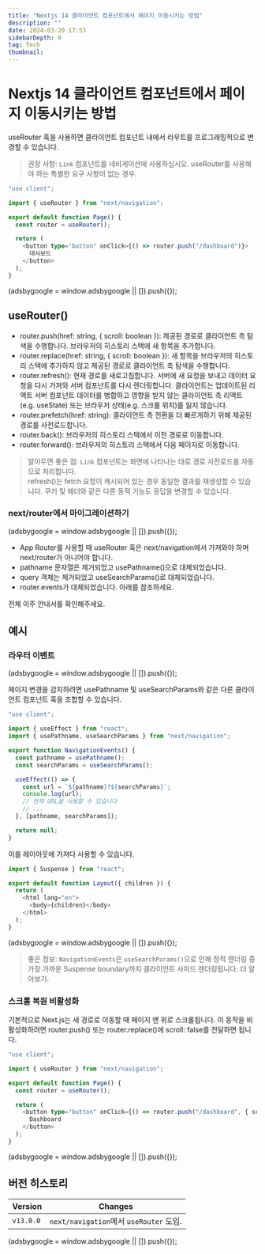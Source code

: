 ```yaml
---
title: "Nextjs 14 클라이언트 컴포넌트에서 페이지 이동시키는 방법"
description: ""
date: 2024-03-20 17:53
sidebarDepth: 0
tag: Tech
thumbnail:
---
```


# Nextjs 14 클라이언트 컴포넌트에서 페이지 이동시키는 방법

useRouter 훅을 사용하면 클라이언트 컴포넌트 내에서 라우트를 프로그래밍적으로 변경할 수 있습니다.

> 권장 사항: `Link` 컴포넌트를 네비게이션에 사용하십시오. useRouter를 사용해야 하는 특별한 요구 사항이 없는 경우.

```typescript
"use client";

import { useRouter } from "next/navigation";

export default function Page() {
  const router = useRouter();

  return (
    <button type="button" onClick={() => router.push("/dashboard")}>
      대시보드
    </button>
  );
}
```

<!-- ui-log 수평형 -->

<ins class="adsbygoogle"
      style="display:block"
      data-ad-client="ca-pub-4877378276818686"
      data-ad-slot="9743150776"
      data-ad-format="auto"
      data-full-width-responsive="true"></ins>
<component is="script">
(adsbygoogle = window.adsbygoogle || []).push({});
</component>

## useRouter()

- router.push(href: string, { scroll: boolean }): 제공된 경로로 클라이언트 측 탐색을 수행합니다. 브라우저의 히스토리 스택에 새 항목을 추가합니다.
- router.replace(href: string, { scroll: boolean }): 새 항목을 브라우저의 히스토리 스택에 추가하지 않고 제공된 경로로 클라이언트 측 탐색을 수행합니다.
- router.refresh(): 현재 경로를 새로고침합니다. 서버에 새 요청을 보내고 데이터 요청을 다시 가져와 서버 컴포넌트를 다시 렌더링합니다. 클라이언트는 업데이트된 리액트 서버 컴포넌트 데이터를 병합하고 영향을 받지 않는 클라이언트 측 리액트(e.g. useState) 또는 브라우저 상태(e.g. 스크롤 위치)를 잃지 않습니다.
- router.prefetch(href: string): 클라이언트 측 전환을 더 빠르게하기 위해 제공된 경로를 사전로드합니다.
- router.back(): 브라우저의 히스토리 스택에서 이전 경로로 이동합니다.
- router.forward(): 브라우저의 히스토리 스택에서 다음 페이지로 이동합니다.

> 알아두면 좋은 점:
> `Link` 컴포넌트는 화면에 나타나는 대로 경로 사전로드를 자동으로 처리합니다.  
> refresh()는 fetch 요청이 캐시되어 있는 경우 동일한 결과를 재생성할 수 있습니다. 쿠키 및 헤더와 같은 다른 동적 기능도 응답을 변경할 수 있습니다.

### next/router에서 마이그레이션하기

<!-- ui-log 수평형 -->

<ins class="adsbygoogle"
      style="display:block"
      data-ad-client="ca-pub-4877378276818686"
      data-ad-slot="9743150776"
      data-ad-format="auto"
      data-full-width-responsive="true"></ins>
<component is="script">
(adsbygoogle = window.adsbygoogle || []).push({});
</component>

- App Router를 사용할 때 useRouter 훅은 next/navigation에서 가져와야 하며 next/router가 아니어야 합니다.
- pathname 문자열은 제거되었고 usePathname()으로 대체되었습니다.
- query 객체는 제거되었고 useSearchParams()로 대체되었습니다.
- router.events가 대체되었습니다. 아래를 참조하세요.

전체 이주 안내서를 확인해주세요.

## 예시

### 라우터 이벤트

<!-- ui-log 수평형 -->

<ins class="adsbygoogle"
      style="display:block"
      data-ad-client="ca-pub-4877378276818686"
      data-ad-slot="9743150776"
      data-ad-format="auto"
      data-full-width-responsive="true"></ins>
<component is="script">
(adsbygoogle = window.adsbygoogle || []).push({});
</component>

페이지 변경을 감지하려면 usePathname 및 useSearchParams와 같은 다른 클라이언트 컴포넌트 훅을 조합할 수 있습니다.

```js
"use client";

import { useEffect } from "react";
import { usePathname, useSearchParams } from "next/navigation";

export function NavigationEvents() {
  const pathname = usePathname();
  const searchParams = useSearchParams();

  useEffect(() => {
    const url = `${pathname}?${searchParams}`;
    console.log(url);
    // 현재 URL을 사용할 수 있습니다
    // ...
  }, [pathname, searchParams]);

  return null;
}
```

이를 레이아웃에 가져다 사용할 수 있습니다.

```js
import { Suspense } from "react";

export default function Layout({ children }) {
  return (
    <html lang="en">
      <body>{children}</body>
    </html>
  );
}
```

<!-- ui-log 수평형 -->

<ins class="adsbygoogle"
      style="display:block"
      data-ad-client="ca-pub-4877378276818686"
      data-ad-slot="9743150776"
      data-ad-format="auto"
      data-full-width-responsive="true"></ins>
<component is="script">
(adsbygoogle = window.adsbygoogle || []).push({});
</component>

> 좋은 정보: `NavigationEvents`은 `useSearchParams()`으로 인해 정적 렌더링 중 가장 가까운 Suspense boundary까지 클라이언트 사이드 렌더링됩니다. 더 알아보기.

### 스크롤 복원 비활성화

기본적으로 Next.js는 새 경로로 이동할 때 페이지 맨 위로 스크롤됩니다. 이 동작을 비활성화하려면 router.push() 또는 router.replace()에 scroll: false를 전달하면 됩니다.

```typescript
"use client";

import { useRouter } from "next/navigation";

export default function Page() {
  const router = useRouter();

  return (
    <button type="button" onClick={() => router.push("/dashboard", { scroll: false })}>
      Dashboard
    </button>
  );
}
```

<!-- ui-log 수평형 -->

<ins class="adsbygoogle"
      style="display:block"
      data-ad-client="ca-pub-4877378276818686"
      data-ad-slot="9743150776"
      data-ad-format="auto"
      data-full-width-responsive="true"></ins>
<component is="script">
(adsbygoogle = window.adsbygoogle || []).push({});
</component>

## 버전 히스토리

| Version   | Changes                                 |
| --------- | --------------------------------------- |
| `v13.0.0` | `next/navigation`에서 `useRouter` 도입. |

<!-- ui-log 수평형 -->

<ins class="adsbygoogle"
      style="display:block"
      data-ad-client="ca-pub-4877378276818686"
      data-ad-slot="9743150776"
      data-ad-format="auto"
      data-full-width-responsive="true"></ins>
<component is="script">
(adsbygoogle = window.adsbygoogle || []).push({});
</component>
